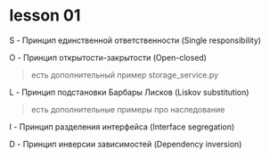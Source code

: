 # lesson 01

S - Принцип единственной ответственности (Single responsibility)

O - Принцип открытости-закрытости (Open-closed)

> есть дополнительный пример storage_service.py

L - Принцип подстановки Барбары Лисков (Liskov substitution)

> есть дополнительные примеры про наследование

I - Принцип разделения интерфейса (Interface segregation)

D - Принцип инверсии зависимостей (Dependency inversion)
